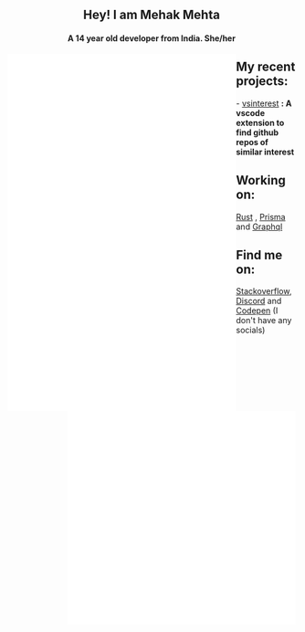 <div align = "center" ><h2>Hey! I am Mehak Mehta</h2><h4> A 14 year old developer from India. She/her</h4></div>

	
<img align="left" width="400" alt="🦑" src="https://github.com/Mehak-Mehta/Mehak-Mehta/blob/main/metrics.personal.octa.svg">


<img align="left" width="400" alt="🦑" src="https://github.com/Mehak-Mehta/Mehak-Mehta/blob/main/metrics.plugin.langs.masteredd.svg">
	

[<img  width="400" align="left" alt="🦑" src= "https://github.com/Mehak-Mehta/Mehak-Mehta/blob/main/metrics.plugin.music.masteredd.svg">](https://open.spotify.com/playlist/7ETUYyrVuH9rQIc9Iy9vFY?utm_source=embed_v2&go=1&play=1&nd=1)
	

<img  align = "right" width="400" alt="🦑" src="https://github.com/Mehak-Mehta/Mehak-Mehta/blob/main/metrics.plugin.anime.masteredd.svg">

<div><h2>My recent projects: </h2> 
	- <a href="https://github.com/Mehak-Mehta/vsinterest">vsinterest</a> <strong> : A vscode extension to find github repos of similar interest</strong>
</div>

<div><h2> Working on: </h2>
	<a href="https://www.rust-lang.org/">Rust</a> , <a href="https://www.prisma.io/">Prisma</a> and <a href="https://graphql.org/">Graphql</a>
</div>

<div><h2>Find me on:</h2>
	<a href="light#6192">Stackoverflow</a>, <a href="light#6192">Discord</a> and <a href="light#6192">Codepen</a> (I don't have any socials)
</div>
